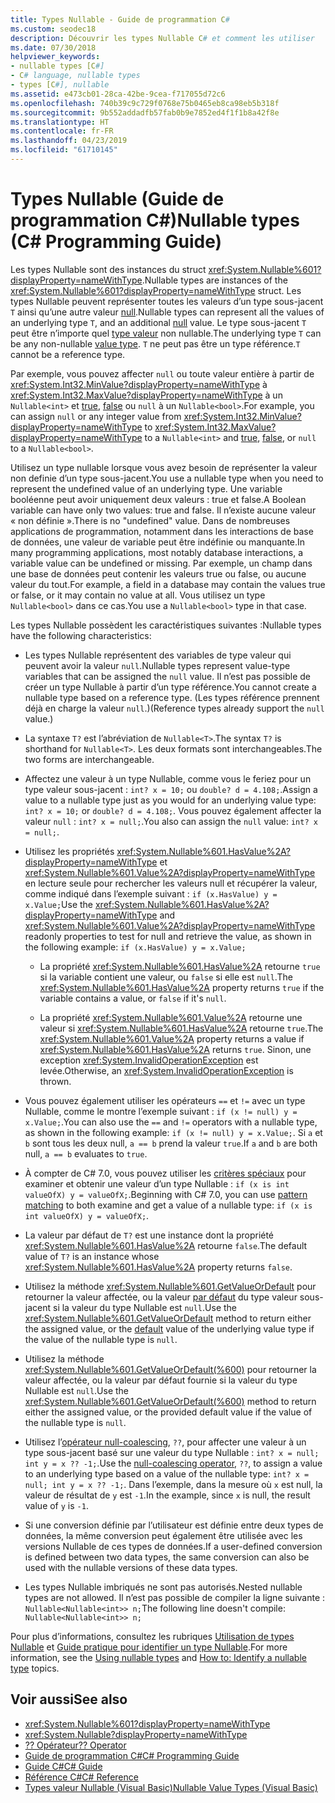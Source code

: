 ```yaml
---
title: Types Nullable - Guide de programmation C#
ms.custom: seodec18
description: Découvrir les types Nullable C# et comment les utiliser
ms.date: 07/30/2018
helpviewer_keywords:
- nullable types [C#]
- C# language, nullable types
- types [C#], nullable
ms.assetid: e473cb01-28ca-42be-9cea-f717055d72c6
ms.openlocfilehash: 740b39c9c729f0768e75b0465eb8ca98eb5b318f
ms.sourcegitcommit: 9b552addadfb57fab0b9e7852ed4f1f1b8a42f8e
ms.translationtype: HT
ms.contentlocale: fr-FR
ms.lasthandoff: 04/23/2019
ms.locfileid: "61710145"
---
```

# <a name="nullable-types-c-programming-guide"></a><span data-ttu-id="ba4b4-103">Types Nullable (Guide de programmation C#)</span><span class="sxs-lookup"><span data-stu-id="ba4b4-103">Nullable types (C# Programming Guide)</span></span>

<span data-ttu-id="ba4b4-104">Les types Nullable sont des instances du struct <xref:System.Nullable%601?displayProperty=nameWithType>.</span><span class="sxs-lookup"><span data-stu-id="ba4b4-104">Nullable types are instances of the <xref:System.Nullable%601?displayProperty=nameWithType> struct.</span></span> <span data-ttu-id="ba4b4-105">Les types Nullable peuvent représenter toutes les valeurs d’un type sous-jacent `T` ainsi qu’une autre valeur [null](../../language-reference/keywords/null.md).</span><span class="sxs-lookup"><span data-stu-id="ba4b4-105">Nullable types can represent all the values of an underlying type `T`, and an additional [null](../../language-reference/keywords/null.md) value.</span></span> <span data-ttu-id="ba4b4-106">Le type sous-jacent `T` peut être n’importe quel [type valeur](../../language-reference/keywords/value-types.md) non nullable.</span><span class="sxs-lookup"><span data-stu-id="ba4b4-106">The underlying type `T` can be any non-nullable [value type](../../language-reference/keywords/value-types.md).</span></span> <span data-ttu-id="ba4b4-107">`T` ne peut pas être un type référence.</span><span class="sxs-lookup"><span data-stu-id="ba4b4-107">`T` cannot be a reference type.</span></span>

<span data-ttu-id="ba4b4-108">Par exemple, vous pouvez affecter `null` ou toute valeur entière à partir de <xref:System.Int32.MinValue?displayProperty=nameWithType> à <xref:System.Int32.MaxValue?displayProperty=nameWithType> à un `Nullable<int>` et [true](../../language-reference/keywords/true-literal.md), [false](../../language-reference/keywords/false-literal.md) ou `null` à un `Nullable<bool>`.</span><span class="sxs-lookup"><span data-stu-id="ba4b4-108">For example, you can assign `null` or any integer value from <xref:System.Int32.MinValue?displayProperty=nameWithType> to <xref:System.Int32.MaxValue?displayProperty=nameWithType> to a `Nullable<int>` and [true](../../language-reference/keywords/true-literal.md), [false](../../language-reference/keywords/false-literal.md), or `null` to a `Nullable<bool>`.</span></span>

<span data-ttu-id="ba4b4-109">Utilisez un type nullable lorsque vous avez besoin de représenter la valeur non definie d’un type sous-jacent.</span><span class="sxs-lookup"><span data-stu-id="ba4b4-109">You use a nullable type when you need to represent the undefined value of an underlying type.</span></span> <span data-ttu-id="ba4b4-110">Une variable booléenne peut avoir uniquement deux valeurs : true et false.</span><span class="sxs-lookup"><span data-stu-id="ba4b4-110">A Boolean variable can have only two values: true and false.</span></span> <span data-ttu-id="ba4b4-111">Il n’existe aucune valeur « non définie ».</span><span class="sxs-lookup"><span data-stu-id="ba4b4-111">There is no "undefined" value.</span></span> <span data-ttu-id="ba4b4-112">Dans de nombreuses applications de programmation, notamment dans les interactions de base de données, une valeur de variable peut être indéfinie ou manquante.</span><span class="sxs-lookup"><span data-stu-id="ba4b4-112">In many programming applications, most notably database interactions, a variable value can be undefined or missing.</span></span> <span data-ttu-id="ba4b4-113">Par exemple, un champ dans une base de données peut contenir les valeurs true ou false, ou aucune valeur du tout.</span><span class="sxs-lookup"><span data-stu-id="ba4b4-113">For example, a field in a database may contain the values true or false, or it may contain no value at all.</span></span> <span data-ttu-id="ba4b4-114">Vous utilisez un type `Nullable<bool>` dans ce cas.</span><span class="sxs-lookup"><span data-stu-id="ba4b4-114">You use a `Nullable<bool>` type in that case.</span></span>

<span data-ttu-id="ba4b4-115">Les types Nullable possèdent les caractéristiques suivantes :</span><span class="sxs-lookup"><span data-stu-id="ba4b4-115">Nullable types have the following characteristics:</span></span>
  
- <span data-ttu-id="ba4b4-116">Les types Nullable représentent des variables de type valeur qui peuvent avoir la valeur `null`.</span><span class="sxs-lookup"><span data-stu-id="ba4b4-116">Nullable types represent value-type variables that can be assigned the `null` value.</span></span> <span data-ttu-id="ba4b4-117">Il n’est pas possible de créer un type Nullable à partir d’un type référence.</span><span class="sxs-lookup"><span data-stu-id="ba4b4-117">You cannot create a nullable type based on a reference type.</span></span> <span data-ttu-id="ba4b4-118">(Les types référence prennent déjà en charge la valeur `null`.)</span><span class="sxs-lookup"><span data-stu-id="ba4b4-118">(Reference types already support the `null` value.)</span></span>  
  
- <span data-ttu-id="ba4b4-119">La syntaxe `T?` est l’abréviation de `Nullable<T>`.</span><span class="sxs-lookup"><span data-stu-id="ba4b4-119">The syntax `T?` is shorthand for `Nullable<T>`.</span></span> <span data-ttu-id="ba4b4-120">Les deux formats sont interchangeables.</span><span class="sxs-lookup"><span data-stu-id="ba4b4-120">The two forms are interchangeable.</span></span>  
  
- <span data-ttu-id="ba4b4-121">Affectez une valeur à un type Nullable, comme vous le feriez pour un type valeur sous-jacent : `int? x = 10;` ou `double? d = 4.108;`.</span><span class="sxs-lookup"><span data-stu-id="ba4b4-121">Assign a value to a nullable type just as you would for an underlying value type: `int? x = 10;` or `double? d = 4.108;`.</span></span> <span data-ttu-id="ba4b4-122">Vous pouvez également affecter la valeur `null` : `int? x = null;`.</span><span class="sxs-lookup"><span data-stu-id="ba4b4-122">You also can assign the `null` value: `int? x = null;`.</span></span>  
  
- <span data-ttu-id="ba4b4-123">Utilisez les propriétés <xref:System.Nullable%601.HasValue%2A?displayProperty=nameWithType> et <xref:System.Nullable%601.Value%2A?displayProperty=nameWithType> en lecture seule pour rechercher les valeurs null et récupérer la valeur, comme indiqué dans l’exemple suivant : `if (x.HasValue) y = x.Value;`</span><span class="sxs-lookup"><span data-stu-id="ba4b4-123">Use the <xref:System.Nullable%601.HasValue%2A?displayProperty=nameWithType> and <xref:System.Nullable%601.Value%2A?displayProperty=nameWithType> readonly properties to test for null and retrieve the value, as shown in the following example: `if (x.HasValue) y = x.Value;`</span></span>  
  
  - <span data-ttu-id="ba4b4-124">La propriété <xref:System.Nullable%601.HasValue%2A> retourne `true` si la variable contient une valeur, ou `false` si elle est `null`.</span><span class="sxs-lookup"><span data-stu-id="ba4b4-124">The <xref:System.Nullable%601.HasValue%2A> property returns `true` if the variable contains a value, or `false` if it's `null`.</span></span>
  
  - <span data-ttu-id="ba4b4-125">La propriété <xref:System.Nullable%601.Value%2A> retourne une valeur si <xref:System.Nullable%601.HasValue%2A> retourne `true`.</span><span class="sxs-lookup"><span data-stu-id="ba4b4-125">The <xref:System.Nullable%601.Value%2A> property returns a value if <xref:System.Nullable%601.HasValue%2A> returns `true`.</span></span> <span data-ttu-id="ba4b4-126">Sinon, une exception <xref:System.InvalidOperationException> est levée.</span><span class="sxs-lookup"><span data-stu-id="ba4b4-126">Otherwise, an <xref:System.InvalidOperationException> is thrown.</span></span>  
  
- <span data-ttu-id="ba4b4-127">Vous pouvez également utiliser les opérateurs `==` et `!=` avec un type Nullable, comme le montre l’exemple suivant : `if (x != null) y = x.Value;`.</span><span class="sxs-lookup"><span data-stu-id="ba4b4-127">You can also use the `==` and `!=` operators with a nullable type, as shown in the following example: `if (x != null) y = x.Value;`.</span></span> <span data-ttu-id="ba4b4-128">Si `a` et `b` sont tous les deux null, `a == b` prend la valeur `true`.</span><span class="sxs-lookup"><span data-stu-id="ba4b4-128">If `a` and `b` are both null, `a == b` evaluates to `true`.</span></span>  

- <span data-ttu-id="ba4b4-129">À compter de C# 7.0, vous pouvez utiliser les [critères spéciaux](../../pattern-matching.md#the-is-type-pattern-expression) pour examiner et obtenir une valeur d’un type Nullable : `if (x is int valueOfX) y = valueOfX;`.</span><span class="sxs-lookup"><span data-stu-id="ba4b4-129">Beginning with C# 7.0, you can use [pattern matching](../../pattern-matching.md#the-is-type-pattern-expression) to both examine and get a value of a nullable type: `if (x is int valueOfX) y = valueOfX;`.</span></span>
  
- <span data-ttu-id="ba4b4-130">La valeur par défaut de `T?` est une instance dont la propriété <xref:System.Nullable%601.HasValue%2A> retourne `false`.</span><span class="sxs-lookup"><span data-stu-id="ba4b4-130">The default value of `T?` is an instance whose <xref:System.Nullable%601.HasValue%2A> property returns `false`.</span></span>  

- <span data-ttu-id="ba4b4-131">Utilisez la méthode <xref:System.Nullable%601.GetValueOrDefault> pour retourner la valeur affectée, ou la valeur [par défaut](../../language-reference/keywords/default-values-table.md) du type valeur sous-jacent si la valeur du type Nullable est `null`.</span><span class="sxs-lookup"><span data-stu-id="ba4b4-131">Use the <xref:System.Nullable%601.GetValueOrDefault> method to return either the assigned value, or the [default](../../language-reference/keywords/default-values-table.md) value of the underlying value type if the value of the nullable type is `null`.</span></span>  

- <span data-ttu-id="ba4b4-132">Utilisez la méthode <xref:System.Nullable%601.GetValueOrDefault(%600)> pour retourner la valeur affectée, ou la valeur par défaut fournie si la valeur du type Nullable est `null`.</span><span class="sxs-lookup"><span data-stu-id="ba4b4-132">Use the <xref:System.Nullable%601.GetValueOrDefault(%600)> method to return either the assigned value, or the provided default value if the value of the nullable type is `null`.</span></span>
  
- <span data-ttu-id="ba4b4-133">Utilisez l’[opérateur null-coalescing](../../language-reference/operators/null-coalescing-operator.md), `??`, pour affecter une valeur à un type sous-jacent basé sur une valeur du type Nullable : `int? x = null; int y = x ?? -1;`.</span><span class="sxs-lookup"><span data-stu-id="ba4b4-133">Use the [null-coalescing operator](../../language-reference/operators/null-coalescing-operator.md), `??`, to assign a value to an underlying type based on a value of the nullable type: `int? x = null; int y = x ?? -1;`.</span></span> <span data-ttu-id="ba4b4-134">Dans l’exemple, dans la mesure où `x` est null, la valeur de résultat de `y` est `-1`.</span><span class="sxs-lookup"><span data-stu-id="ba4b4-134">In the example, since `x` is null, the result value of `y` is `-1`.</span></span>

- <span data-ttu-id="ba4b4-135">Si une conversion définie par l’utilisateur est définie entre deux types de données, la même conversion peut également être utilisée avec les versions Nullable de ces types de données.</span><span class="sxs-lookup"><span data-stu-id="ba4b4-135">If a user-defined conversion is defined between two data types, the same conversion can also be used with the nullable versions of these data types.</span></span>
  
- <span data-ttu-id="ba4b4-136">Les types Nullable imbriqués ne sont pas autorisés.</span><span class="sxs-lookup"><span data-stu-id="ba4b4-136">Nested nullable types are not allowed.</span></span> <span data-ttu-id="ba4b4-137">Il n’est pas possible de compiler la ligne suivante : `Nullable<Nullable<int>> n;`</span><span class="sxs-lookup"><span data-stu-id="ba4b4-137">The following line doesn't compile: `Nullable<Nullable<int>> n;`</span></span>  

<span data-ttu-id="ba4b4-138">Pour plus d’informations, consultez les rubriques [Utilisation de types Nullable](using-nullable-types.md) et [Guide pratique pour identifier un type Nullable](how-to-identify-a-nullable-type.md).</span><span class="sxs-lookup"><span data-stu-id="ba4b4-138">For more information, see the [Using nullable types](using-nullable-types.md) and [How to: Identify a nullable type](how-to-identify-a-nullable-type.md) topics.</span></span>
  
## <a name="see-also"></a><span data-ttu-id="ba4b4-139">Voir aussi</span><span class="sxs-lookup"><span data-stu-id="ba4b4-139">See also</span></span>

- <xref:System.Nullable%601?displayProperty=nameWithType>
- <xref:System.Nullable?displayProperty=nameWithType>
- [<span data-ttu-id="ba4b4-140">?? Opérateur</span><span class="sxs-lookup"><span data-stu-id="ba4b4-140">?? Operator</span></span>](../../language-reference/operators/null-coalescing-operator.md)
- [<span data-ttu-id="ba4b4-141">Guide de programmation C#</span><span class="sxs-lookup"><span data-stu-id="ba4b4-141">C# Programming Guide</span></span>](../index.md)
- [<span data-ttu-id="ba4b4-142">Guide C#</span><span class="sxs-lookup"><span data-stu-id="ba4b4-142">C# Guide</span></span>](../../index.md)
- [<span data-ttu-id="ba4b4-143">Référence C#</span><span class="sxs-lookup"><span data-stu-id="ba4b4-143">C# Reference</span></span>](../../language-reference/index.md)
- [<span data-ttu-id="ba4b4-144">Types valeur Nullable (Visual Basic)</span><span class="sxs-lookup"><span data-stu-id="ba4b4-144">Nullable Value Types (Visual Basic)</span></span>](../../../visual-basic/programming-guide/language-features/data-types/nullable-value-types.md)
